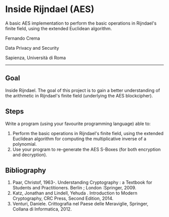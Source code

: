# Inside Rijndael **(AES)**

A basic AES implementation to perform the basic operations in Rijndael's finite field, using the extended Euclidean algorithm.

Fernando Crema

Data Privacy and Security

Sapienza, Università di Roma

-------


## Goal

Inside Rijndael. The goal of this project is to gain a better understanding of the arithmetic in Rijndael's finite field (underlying the AES blockcipher). 

## Steps 

Write a program (using your favourite programming language) able to:

1. Perform the basic operations in Rijndael's finite field, using the extended Euclidean algorithm for computing the multiplicative inverse of a polynomial.
1. Use your program to re-generate the AES S-Boxes (for both encryption and decryption).

## Bibliography

1. Paar, Christof, 1963-. Understanding Cryptography : a Textbook for Students and Practitioners. Berlin ; London :Springer, 2009.
1. Katz, Jonathan and Lindell, Yehuda . Introduction to Modern Cryptography, CRC Press, Second Edition, 2014.
1. Venturi, Daniele. Crittografia nel Paese delle Meraviglie, Springer, Collana di Informatica, 2012.

